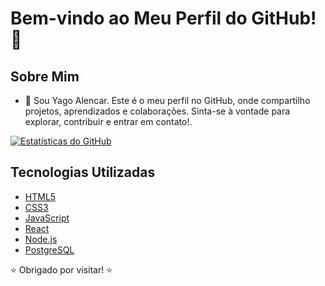 # Bem-vindo ao Meu Perfil do GitHub! 👋

## Sobre Mim

- 🌱 Sou Yago Alencar. Este é o meu perfil no GitHub, onde compartilho projetos, aprendizados e colaborações. Sinta-se à vontade para explorar, contribuir e entrar em contato!.


[![Estatísticas do GitHub](https://github-readme-stats.vercel.app/api?username=yagodealencar&show_icons=true&count_private=true&theme=dark)](https://github.com/yagodealencar)


## Tecnologias Utilizadas

- [HTML5](https://developer.mozilla.org/en-US/docs/Web/HTML)
- [CSS3](https://developer.mozilla.org/en-US/docs/Web/CSS)
- [JavaScript](https://developer.mozilla.org/en-US/docs/Web/JavaScript)
- [React](https://reactjs.org/)
- [Node.js](https://nodejs.org/)
- [PostgreSQL](https://www.postgresql.org/)


⭐️ Obrigado por visitar! ⭐️
